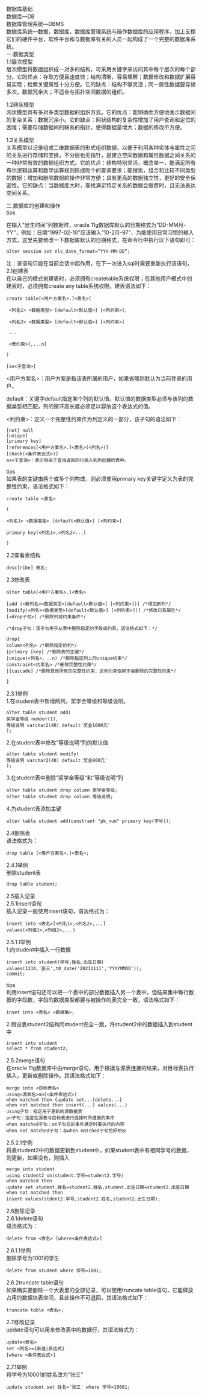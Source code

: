 
<BlogInfo id="1326" title="oracle数据库基础" author="白日梦想猿" pv=0 read_times=0 pre_cost_time=174 category="oracle" tag_list="['oracle基础', '复习']" create_time="2021.11.24 17:33:37.122965" update_time="2021.11.24 17:33:37" />

数据库基础  
数据库—DB  
数据库管理系统—DBMS  
数据库系统—数据，数据库，数据库管理系统与操作数据库的应用程序，加上支撑它们的硬件平台，软件平台和与数据库有关的人员一起构成了一个完整的数据库系统。  
一.数据类型  
1.1层次模型  
层次模型将数据组织成一对多的结构，可采用关键字来访问其中每个层次的每个部分。它的优点：存取方便且速度快；结构清晰，容易理解；数据修改和数据扩展容易实现；检索关键属性十分方便。它的缺点：结构不够灵活；同一属性数据要存储多次，数据冗余大；不适合与拓扑空间数据的组织。  
  
1.2网状模型  
网状模型具有多对多类型数据的组织方式。它的优点：能明确而方便地表示数据间的复杂关系；数据冗余小。它的缺点：网状结构的复杂性增加了用户查询和定位的困难；需要存储数据间的联系的指针，使得数据量增大；数据的修改不方便。  
  
1.3关系模型  
关系模型以记录组或二维数据表的形式组织数据，以便于利用各种实体与属性之间的关系进行存储和变换，不分层也无指针，是建立空间数据和属性数据之间关系的一种非常有效的数据组织方式。它的优点：结构特别灵活，概念单一，能满足所有布尔逻辑运算和数学运算规则形成呢个的查询要求；能搜索，组合和比较不同类型的数据；增加和删除数据的操作非常方便；具有更高的数据独立性，更好的安全保密性。它的缺点：当数据库大时，查找满足特定关系的数据会很费时，且无法表达空间关系。  
  
二.数据库的创建和操作  
tips  
  
在输入“出生时间”列数据时，oracle 11g数据库默认的日期格式为“DD-MM月-YY”，例如：日期“1997-02-10”应该输入“10-2月-97”，为能使用日常习惯的输入方式，这里先要修改一下数据库默认的日期格式，在命令行中执行以下语句即可：  
  
```oracle
alter session set nls_date_format=“YYY-MM-DD”;  
```
  
注：该语句只能在当前会话中起作用，在下一次进入sql时需要重新执行该语句。  
2.1创建表  
在以自己的模式创建表时，必须拥有createtable系统权限；在其他用户模式中创建表时，必须拥有create any table系统权限。建表语法如下：  
  
```oracle
create table[<用户方案名>.]<表名>(  
  
​ <列名1> <数据类型> [default<默认值>] [<列约束>],  
  
​ <列名2> <数据类型> [default<默认值>] [<列约束>]  
  
​ ...  
  
​ <表约束>[,...n]  
  
)  
  
[as<子查询>]  
```

<用户方案名>：用户方案是指该表所属的用户，如果省略则默认为当前登录的用户。  
  
default：关键字default指定某个列的默认值。默认值的数据类型必须与该列的数据类型相匹配，列的擦汗高长度必须足以容纳这个表达式的值。  
  
<列约束>：定义一个完整性约束作为列定义的一部分，该子句的语法如下：  
  
```oracle
[not] null  
[unique]  
[primary key]  
[references[<用户方案名>.]<表名>(<列名>)]  
[check(<条件表达式>)]  
as<子查询>：表示将由子查询返回的行插入到所创建的表中。  
```

tips  
如果表的主键由两个或多个列构成，则必须使用primary key关键字定义为表的完整性约束，语法格式如下：  

```oracle
create table <表名>  
  
(  
  
<列名1> <数据类型> [default<默认值>] [<列约束>]  
  
primary key(<列名1>,<列名2>...)  
  
)  
```  

2.2查看表结构  
```oracle
desc[ribe] 表名;  

```
  
2.3修改表  
```oracle
alter table[<用户方案名>.]<表名>  
  
[add (<新列名><数据类型>[default<默认值>] [<列约束>])] /*增加新列*/  
[modify(<列名><数据类型>[default<默认值>] [<列约束>])] /*修改已有属性*/  
[<drop子句>] /*删除列或约束条件*/  
  
/*drop子句：该子句用于从表中删除指定的字段或约束，语法格式如下：*/  
  
drop{  
column<列名> /*删除指定的列*/  
|primary [key] /*删除表的主键*/  
|unique(<列名>，..n) /*删除指定列上的unique约束*/  
constraint<约束名> /*删除完整性约束*/  
|[cascade] /*删除其他所有的完整性约束，这些约束依赖于被删除的完整性约束*/  
  
}
```  

2.3.1举例  
1.在student表中新增两列，奖学金等级和等级说明。  
  
```oracle
alter table student add(  
奖学金等级 number(1),  
等级说明 varchar2(40) default'奖金1000元'  
);  
```
2.在student表中修改”等级说明“列的默认值  
  
```oracle
alter table student modify(  
等级说明 varchar2(40) default'奖金800元'  
); 
``` 
3.在student表中删除”奖学金等级“和”等级说明“列  
  
```oracle
alter table student drop column 奖学金等级;  
alter table student drop column 等级说明; 
``` 
4.为student表添加主键  
```oracle
alter table student add(constrant "pk_num" primary key(学号));  

```
  
2.4删除表  
语法格式为：  
```oracle
drop table [<用户方案名>.]<表名>;  
```
  
2.4.1举例  
删除student表  
```oracle
drop table student;  
```  

2.5插入记录  
2.5.1insert语句  
插入记录一般使用insert语句，语法格式为：  
  
```oracle
insert into <表名>[<列名1>,<列名2>,...]  
values(<列值1>,<列值2>,...)  
```
2.5.1.1举例  
1.向student中插入一行数据  
```oracle
insert into student(学号,姓名,出生日期)
values(1234,'张三',t0_date('20211111','YYYYMMDD'));  
commit;  
```
tips  
利用insert语句还可以把一个表中的部分数据插入另一个表中，但结果集中每行数据的字段数，字段的数据类型都要与被操作的表完全一致，语法格式如下：  
  
  
```oracle
inset into <表名> <数据集>;  
```  
2.假设表student2结构同student完全一致，将student2中的数据插入到student中  
  
```oracle
insert into student  
select * from student2;
```  
2.5.2merge语句  
在oracle 11g数据库中由merge语句，用于根据与源表连接的结果，对目标表执行插入，更新或删除操作。其语法格式如下：  
  
```oracle
merge into <目标表名>  
using<源表名>on(<条件表达式>)  
when matched then {update set...|delete...}  
when not matched then insert(...) values(...)  
using子句：指定用于更新的源数据表  
on子句：指定在源表与目标表进行连接时所遵循的条件  
when matched子句：on子句后的条件满足时要执行的内容  
when not matched子句：与when matched子句恰好相反
```  

2.5.2.1举例  
将表student2中的数据更新到student中，如果student表中有相同学号的数据，则更新，如果没有，则插入  
```oracle
merge into student  
using student2 on(student.学号=student2.学号)  
when matched then  
update set student.姓名=student2.姓名,student.出生日期=student2.出生日期  
when not matched then  
insert values(stdent2.学号,student2.姓名,student2.出生日期);  
```

2.6删除记录  
2.6.1delete语句  
语法格式为：  
```oracle
delete from <表名> [where<条件表达式>]  
```
  
2.6.1.1举例  
删除学号为1001的学生  
```oracle
delete from student where 学号=1001;  
```
  
2.6.2truncate table语句  
如果确实要删除一个大表里的全部记录，可以使用truncate table语句，它能释放占用的数据块表空间，且此操作不可退回，其语法格式如下：  
```oracle
truncate table <表名>;  
```
  
2.7修改记录  
update语句可以用来修改表中的数据行，其语法格式为：  
```oracle
update<表名>  
set <列名>={新值|表达式}  
[where <条件表达式>]  
```  

2.7.1举例  
将学号为10001的姓名改为“张三”  
  
```oracle
update student set 姓名='张三' where 学号=10001;  
```

